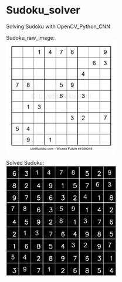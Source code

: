 # Sudoku_solver

Solving Sudoku with OpenCV_Python_CNN  

Sudoku_raw_image:  
<img src="https://github.com/Parimala6/Sudoku_solver/blob/main/images/sudoku4.jpg" width="300">

Solved Sudoku:  
<img src="https://github.com/Parimala6/Sudoku_solver/blob/main/images/Solved_sudoku.jpg" width="300">  
